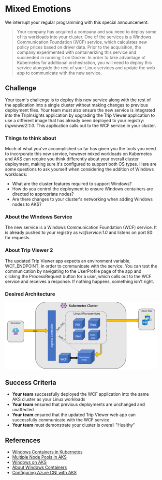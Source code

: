 # Mixed Emotions

We interrupt your regular programming with this special announcement:

> Your company has acquired a company and you need to deploy some of its workloads into your cluster. One of the services is a Windows Communication Foundation (WCF) service, which calculates new policy prices based on driver data. Prior to the acquisition, the company experimented with containerizing this service and succeeded in running it on Docker. In order to take advantage of Kubernetes for additional orchestration, you will need to deploy this service alongside the rest of your Linux services and update the web app to communicate with the new service.

## Challenge

Your team's challenge is to deploy this new service along with the rest of the application into a single cluster without making changes to previous deployment files. Your team must also ensure the new service is integrated into the TripInsights application by upgrading the Trip Viewer application to use a different image that has already been deployed to your registry: *tripviewer2:1.0*. This application calls out to the WCF service in your cluster.

### Things to think about

Much of what you've accomplished so far has given you the tools you need to incorporate this new service, however mixed workloads on Kubernetes and AKS can require you think differently about your overall cluster deployment, making sure it's configured to support both OS types. Here are some questions to ask yourself when considering the addition of Windows workloads:

- What are the cluster features required to support Windows?
- How do you control the deployment to ensure Windows containers are directed to appropriate nodes?
- Are there changes to your cluster's networking when adding Windows nodes to AKS?

### About the Windows Service

The new service is a Windows Communication Foundation (WCF) service. It is already pushed to your registry as *wcfservice:1.0* and listens on port 80 for requests.

### About Trip Viewer 2

The updated Trip Viewer app expects an environment variable, WCF_ENDPOINT, in order to communicate with the service. You can test the communication by navigating to the UserProfile page of the app and clicking the ProcessRequest button for a user, which calls out to the WCF service and receives a response. If nothing happens, something isn't right.

### Desired Architecture

![An architecture diagram showing a Kubernetes cluster with both Windows and Linux containers. External traffic comes in via the ingress controller, and is directed in the same manner as was specified in Challenge 4. As before, there is communication between TripViewer (Web) and the 4 API microservices as well as between the APIs and Azure SQL. However, there is now an additional Windows container labeled WCF which communicates directly with TripViewer (Web).](./images/DesiredArchChallenge7.png)

## Success Criteria

- **Your team** successfully deployed the WCF application into the same AKS cluster as your Linux workloads
- **Your team** ensured that previous deployments are unchanged and unaffected
- **Your team** ensured that the updated Trip Viewer web app can successfully communicate with the WCF service
- **Your team** must demonstrate your cluster is overall "Healthy"

## References

- [Windows Containers in Kubernetes](https://kubernetes.io/docs/setup/production-environment/windows/intro-windows-in-kubernetes/)
- [Multiple Node Pools in AKS](https://docs.microsoft.com/en-us/azure/aks/use-multiple-node-pools)
- [Windows on AKS](https://docs.microsoft.com/en-us/azure/aks/windows-container-cli)
- [About Windows Containers](https://docs.microsoft.com/en-us/virtualization/windowscontainers/about/)
- [Configuring Azure CNI with AKS](https://docs.microsoft.com/en-us/azure/aks/configure-azure-cni)
